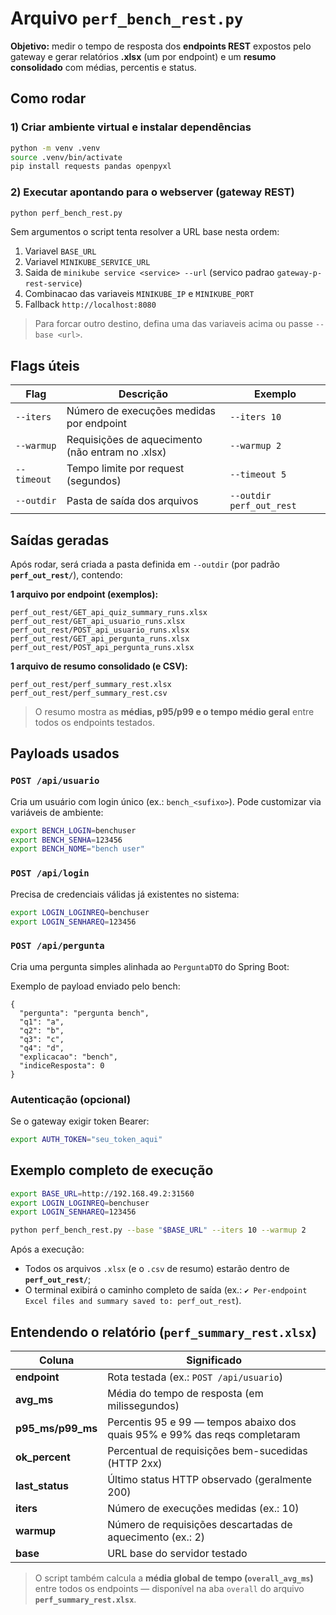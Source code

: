 # Arquivo `perf_bench_rest.py`

**Objetivo:** medir o tempo de resposta dos **endpoints REST** expostos pelo gateway e gerar relatórios **.xlsx** (um por endpoint) e um **resumo consolidado** com médias, percentis e status.  

## Como rodar

### 1) Criar ambiente virtual e instalar dependências
```bash
python -m venv .venv
source .venv/bin/activate
pip install requests pandas openpyxl
```

### 2) Executar apontando para o **webserver** (gateway REST)
```bash
python perf_bench_rest.py
```

Sem argumentos o script tenta resolver a URL base nesta ordem:
1. Variavel `BASE_URL`
2. Variavel `MINIKUBE_SERVICE_URL`
3. Saida de `minikube service <service> --url` (servico padrao `gateway-p-rest-service`)
4. Combinacao das variaveis `MINIKUBE_IP` e `MINIKUBE_PORT`
5. Fallback `http://localhost:8080`

> Para forcar outro destino, defina uma das variaveis acima ou passe `--base <url>`.
## Flags úteis

| Flag       | Descrição                                       | Exemplo                 |
|------------|--------------------------------------------------|-------------------------|
| `--iters`  | Número de execuções medidas por endpoint         | `--iters 10`            |
| `--warmup` | Requisições de aquecimento (não entram no .xlsx) | `--warmup 2`            |
| `--timeout`| Tempo limite por request (segundos)              | `--timeout 5`           |
| `--outdir` | Pasta de saída dos arquivos                      | `--outdir perf_out_rest`|


## Saídas geradas

Após rodar, será criada a pasta definida em `--outdir` (por padrão **`perf_out_rest/`**), contendo:

**1 arquivo por endpoint (exemplos):**
```
perf_out_rest/GET_api_quiz_summary_runs.xlsx
perf_out_rest/GET_api_usuario_runs.xlsx
perf_out_rest/POST_api_usuario_runs.xlsx
perf_out_rest/GET_api_pergunta_runs.xlsx
perf_out_rest/POST_api_pergunta_runs.xlsx
```

**1 arquivo de resumo consolidado (e CSV):**
```
perf_out_rest/perf_summary_rest.xlsx
perf_out_rest/perf_summary_rest.csv
```

> O resumo mostra as **médias, p95/p99 e o tempo médio geral** entre todos os endpoints testados.

## Payloads usados

### `POST /api/usuario`
Cria um usuário com login único (ex.: `bench_<sufixo>`). Pode customizar via variáveis de ambiente:
```bash
export BENCH_LOGIN=benchuser
export BENCH_SENHA=123456
export BENCH_NOME="bench user"
```

### `POST /api/login`
Precisa de credenciais válidas já existentes no sistema:
```bash
export LOGIN_LOGINREQ=benchuser
export LOGIN_SENHAREQ=123456
```

### `POST /api/pergunta`
Cria uma pergunta simples alinhada ao `PerguntaDTO` do Spring Boot:

Exemplo de payload enviado pelo bench:
```
{
  "pergunta": "pergunta bench",
  "q1": "a",
  "q2": "b",
  "q3": "c",
  "q4": "d",
  "explicacao": "bench",
  "indiceResposta": 0
}
```

### Autenticação (opcional)
Se o gateway exigir token Bearer:
```bash
export AUTH_TOKEN="seu_token_aqui"
```

## Exemplo completo de execução

```bash
export BASE_URL=http://192.168.49.2:31560
export LOGIN_LOGINREQ=benchuser
export LOGIN_SENHAREQ=123456

python perf_bench_rest.py --base "$BASE_URL" --iters 10 --warmup 2
```

Após a execução:
- Todos os arquivos `.xlsx` (e o `.csv` de resumo) estarão dentro de **`perf_out_rest/`**;
- O terminal exibirá o caminho completo de saída (ex.: `✔ Per-endpoint Excel files and summary saved to: perf_out_rest`).


## Entendendo o relatório (`perf_summary_rest.xlsx`)

| Coluna           | Significado                                                                 |
|------------------|------------------------------------------------------------------------------|
| **endpoint**     | Rota testada (ex.: `POST /api/usuario`)                                      |
| **avg_ms**       | Média do tempo de resposta (em milissegundos)                                |
| **p95_ms/p99_ms**| Percentis 95 e 99 — tempos abaixo dos quais 95% e 99% das reqs completaram   |
| **ok_percent**   | Percentual de requisições bem-sucedidas (HTTP 2xx)                           |
| **last_status**  | Último status HTTP observado (geralmente 200)                                |
| **iters**        | Número de execuções medidas (ex.: 10)                                         |
| **warmup**       | Número de requisições descartadas de aquecimento (ex.: 2)                     |
| **base**         | URL base do servidor testado                                                  |

> O script também calcula a **média global de tempo (`overall_avg_ms`)** entre todos os endpoints — disponível na aba `overall` do arquivo **`perf_summary_rest.xlsx`**.
